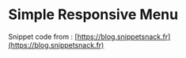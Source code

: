 # Simple Responsive Menu

Snippet code from : [https://blog.snippetsnack.fr](https://blog.snippetsnack.fr)
